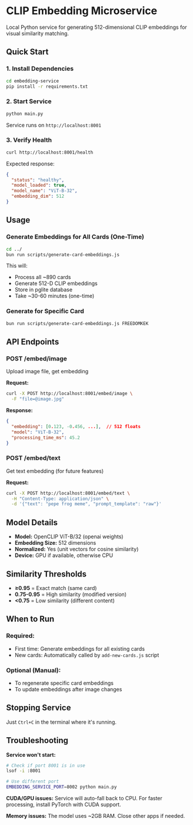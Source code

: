 # CLIP Embedding Microservice

Local Python service for generating 512-dimensional CLIP embeddings for visual similarity matching.

## Quick Start

### 1. Install Dependencies
```bash
cd embedding-service
pip install -r requirements.txt
```

### 2. Start Service
```bash
python main.py
```

Service runs on `http://localhost:8001`

### 3. Verify Health
```bash
curl http://localhost:8001/health
```

Expected response:
```json
{
  "status": "healthy",
  "model_loaded": true,
  "model_name": "ViT-B-32",
  "embedding_dim": 512
}
```

## Usage

### Generate Embeddings for All Cards (One-Time)
```bash
cd ../
bun run scripts/generate-card-embeddings.js
```

This will:
- Process all ~890 cards
- Generate 512-D CLIP embeddings
- Store in pglite database
- Take ~30-60 minutes (one-time)

### Generate for Specific Card
```bash
bun run scripts/generate-card-embeddings.js FREEDOMKEK
```

## API Endpoints

### POST /embed/image
Upload image file, get embedding

**Request:**
```bash
curl -X POST http://localhost:8001/embed/image \
  -F "file=@image.jpg"
```

**Response:**
```json
{
  "embedding": [0.123, -0.456, ...],  // 512 floats
  "model": "ViT-B-32",
  "processing_time_ms": 45.2
}
```

### POST /embed/text
Get text embedding (for future features)

**Request:**
```bash
curl -X POST http://localhost:8001/embed/text \
  -H "Content-Type: application/json" \
  -d '{"text": "pepe frog meme", "prompt_template": "raw"}'
```

## Model Details

- **Model:** OpenCLIP ViT-B/32 (openai weights)
- **Embedding Size:** 512 dimensions
- **Normalized:** Yes (unit vectors for cosine similarity)
- **Device:** GPU if available, otherwise CPU

## Similarity Thresholds

- **≥0.95** = Exact match (same card)
- **0.75-0.95** = High similarity (modified version)
- **<0.75** = Low similarity (different content)

## When to Run

### Required:
- First time: Generate embeddings for all existing cards
- New cards: Automatically called by `add-new-cards.js` script

### Optional (Manual):
- To regenerate specific card embeddings
- To update embeddings after image changes

## Stopping Service

Just `Ctrl+C` in the terminal where it's running.

## Troubleshooting

**Service won't start:**
```bash
# Check if port 8001 is in use
lsof -i :8001

# Use different port
EMBEDDING_SERVICE_PORT=8002 python main.py
```

**CUDA/GPU issues:**
Service will auto-fall back to CPU. For faster processing, install PyTorch with CUDA support.

**Memory issues:**
The model uses ~2GB RAM. Close other apps if needed.

